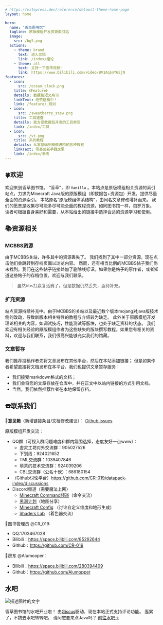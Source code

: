 ```yaml
---
# https://vitepress.dev/reference/default-theme-home-page
layout: home

hero:
  name: "香草图书馆"
  tagline: 原版模组开发资源索引站
  image:
    src: /bg5.png
  actions:
    - theme: brand
      text: 进入文档
      link: /index/绪论
    - theme: alt
      text: 支持一下宣传视频！
      link: https://www.bilibili.com/video/BV1Aq6nY6EjN
features:
  - icon:
      src: /ocean_clock.png
    title: 《Feature》
    details: 数据包短文月刊
    linkText: 绝赞征稿中！
    link: /feature/_规则
  - icon:
      src: /sweetbarry_stew.png
    title: 工具速查
    details: 能方便数据包开发的工具索引
    link: /index/工具
  - icon:
      src: /vt.png
    title: 系列教程
    details: 从零基础到稍微进阶的各种教程
    linkText: 零基础新手戳这里
    link: /index/参考
---
```

<script setup>
import RandomParagraph from './.vitepress/theme/random.vue'
import { useData } from 'vitepress'
const { isDark } = useData()
const { frontmatter } = useData()
</script>


> <RandomParagraph />


## 🍀欢迎
欢迎来到香草图书馆。
“香草”，即 `Vanilla` 。本站点是原版模组相关资源的索引站点，力求为Minecraft Java版的原版模组（即数据包+资源包）开发，提供尽量全面的资源索引。
本站原名“原版模组体系结构”，由同名文章修改增补而来。
我们的愿景是收集尽可能多尽可能全面的教程资源，如同图书馆一样，包罗万象。
读者可根据自身喜好和需要，从本站给出的链接中选择合适的资源学习和使用。

## 📚资源相关

### MCBBS资源
由于MCBBS关站，许多其中的资源丢失了。
我们找到了其中一部分资源，现在点击他们会跳转到存档页面以浏览内容。
然而，还有相当比例的MCBBS帖子我们尚未找到。我们在这些帖子链接处加了删除线标识。如果你是帖子的原作者，或者知道这些帖子的存档位置，欢迎与我们联系。

> 虽然bbs打赢复活赛了，但是数据仍然丢失，亟待补充。

### 扩充资源
站点资源持续补充中。由于MCBBS的关站以及最近数个版本mojang对java版技术侧的改动，导致新版本相关特性的教程与介绍较为缺乏。
此外关于原版模组开发理论相关的内容，如调试技巧，性能测试等版块，也处于缺乏资料的状态。
我们欢迎有相关经验的原版模组作者为这些缺失的版块撰写教程。如果您有相关的资料，欢迎与我们联系，我们很高兴能够充实我们的馆藏。

### 文章暂存
我们推荐投稿作者先将文章发布在其他平台，然后在本站添加链接；
但是如果作者希望直接将文档发布在本平台，我们也提供文章暂存服务：
- 我们接受markdown格式的文档；
- 我们会将您的文章存放在仓库中，并在正文中以站内链接的方式引用文档。
- 当然，我们依然推荐作者在本地保留存档。

## ☎️联系我们
📧**意见箱**（新增链接条目/文档修改建议）：
[Github issues](https://github.com/CR-019/datapack-index/issues)

原版模组开发交流：
- QQ群（可视入群问题难度和群内氛围选择，态度友好一点www）：
  - 虚灵工坊对外交流群：905027526
  - 下划线：924021652
  - TML交流群：1039407846
  - 萌茶的技术交流群：924039206
  - CBL交流群（公名十砍）：686180154
- （Github讨论平台）https://github.com/CR-019/datapack-index/discussions
- Discord频道（需要魔法上网）
  - [Minecraft Command频道](https://discord.gg/QAFXFtZ)（命令交流）
  - [黑洞计划](https://discord.gg/XwTrR9RFyu)（地图分享）
  - [Minecraft Config](https://discord.gg/yy25NH55vp) （讨论自定义维度和地形生成）
  - [Shaders Lab](https://discord.gg/RpzWN9S) （着色器交流）

📖图书管理员 @CR_019:
- QQ:1703467028
- Bilibili：https://space.bilibili.com/85292644
- Github：https://github.com/CR-019

🏡房东 @Alumooper：
- Bilibili：https://space.bilibili.com/280394409
- Github：https://github.com/Alumopper


## 水吧
<p class="float-right-image">
  <img src="/103.png" alt="描述图片的文字">
</p>


香草图书馆的水吧开业啦！
由[Giscus](https://giscus.app/zh-CN)驱动，现在本站正式支持评论功能。
逛累了，不妨去水吧转转吧。
请问您要来点Java吗？
[前往水吧->](/index/水吧.md)
